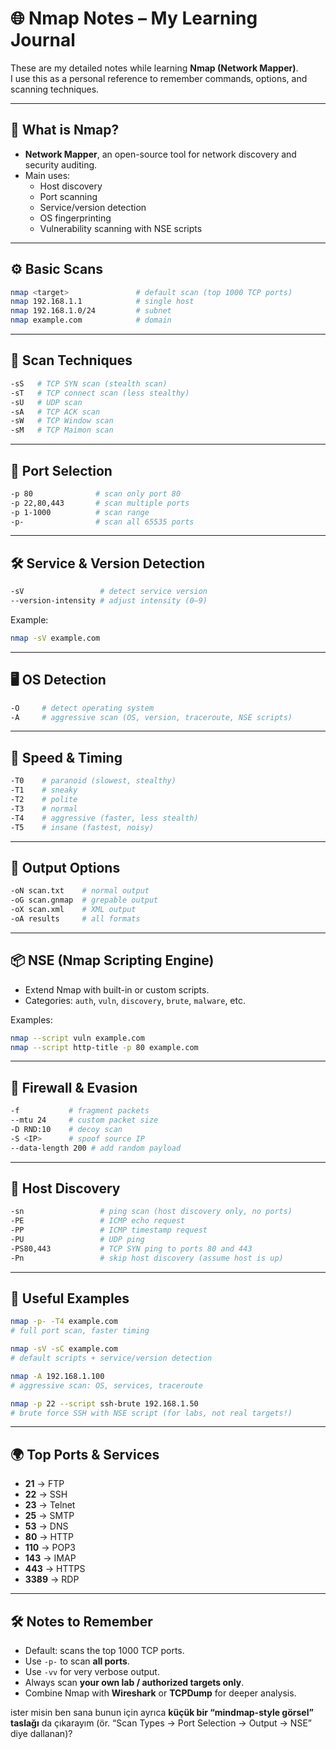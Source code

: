 # 🌐 Nmap Notes – My Learning Journal

These are my detailed notes while learning **Nmap (Network Mapper)**.  
I use this as a personal reference to remember commands, options, and scanning techniques.  

---

## 📌 What is Nmap?
- **Network Mapper**, an open-source tool for network discovery and security auditing.  
- Main uses:
  - Host discovery  
  - Port scanning  
  - Service/version detection  
  - OS fingerprinting  
  - Vulnerability scanning with NSE scripts  

---

## ⚙️ Basic Scans
```bash
nmap <target>               # default scan (top 1000 TCP ports)
nmap 192.168.1.1            # single host
nmap 192.168.1.0/24         # subnet
nmap example.com            # domain
````

---

## 🔎 Scan Techniques

```bash
-sS   # TCP SYN scan (stealth scan)
-sT   # TCP connect scan (less stealthy)
-sU   # UDP scan
-sA   # TCP ACK scan
-sW   # TCP Window scan
-sM   # TCP Maimon scan
```

---

## 🎯 Port Selection

```bash
-p 80              # scan only port 80
-p 22,80,443       # scan multiple ports
-p 1-1000          # scan range
-p-                # scan all 65535 ports
```

---

## 🛠 Service & Version Detection

```bash
-sV                 # detect service version
--version-intensity # adjust intensity (0–9)
```

Example:

```bash
nmap -sV example.com
```

---

## 🖥️ OS Detection

```bash
-O     # detect operating system
-A     # aggressive scan (OS, version, traceroute, NSE scripts)
```

---

## 🏃 Speed & Timing

```bash
-T0    # paranoid (slowest, stealthy)
-T1    # sneaky
-T2    # polite
-T3    # normal
-T4    # aggressive (faster, less stealth)
-T5    # insane (fastest, noisy)
```

---

## 📂 Output Options

```bash
-oN scan.txt    # normal output
-oG scan.gnmap  # grepable output
-oX scan.xml    # XML output
-oA results     # all formats
```

---

## 📦 NSE (Nmap Scripting Engine)

* Extend Nmap with built-in or custom scripts.
* Categories: `auth`, `vuln`, `discovery`, `brute`, `malware`, etc.

Examples:

```bash
nmap --script vuln example.com
nmap --script http-title -p 80 example.com
```

---

## 🔐 Firewall & Evasion

```bash
-f           # fragment packets
--mtu 24     # custom packet size
-D RND:10    # decoy scan
-S <IP>      # spoof source IP
--data-length 200 # add random payload
```

---

## 🧰 Host Discovery

```bash
-sn                 # ping scan (host discovery only, no ports)
-PE                 # ICMP echo request
-PP                 # ICMP timestamp request
-PU                 # UDP ping
-PS80,443           # TCP SYN ping to ports 80 and 443
-Pn                 # skip host discovery (assume host is up)
```

---

## 🧾 Useful Examples

```bash
nmap -p- -T4 example.com
# full port scan, faster timing

nmap -sV -sC example.com
# default scripts + service/version detection

nmap -A 192.168.1.100
# aggressive scan: OS, services, traceroute

nmap -p 22 --script ssh-brute 192.168.1.50
# brute force SSH with NSE script (for labs, not real targets!)
```

---

## 🌍 Top Ports & Services

* **21** → FTP
* **22** → SSH
* **23** → Telnet
* **25** → SMTP
* **53** → DNS
* **80** → HTTP
* **110** → POP3
* **143** → IMAP
* **443** → HTTPS
* **3389** → RDP

---

## 🛠 Notes to Remember

* Default: scans the top 1000 TCP ports.
* Use `-p-` to scan **all ports**.
* Use `-vv` for very verbose output.
* Always scan **your own lab / authorized targets only**.
* Combine Nmap with **Wireshark** or **TCPDump** for deeper analysis.


ister misin ben sana bunun için ayrıca **küçük bir “mindmap-style görsel” taslağı** da çıkarayım (ör. “Scan Types → Port Selection → Output → NSE” diye dallanan)?
```

